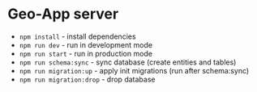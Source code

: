 # Geo-App server

- ```npm install``` - install dependencies
- ```npm run dev``` - run in development mode
- ```npm run start``` - run in production mode
- ```npm run schema:sync``` - sync database (create entities and tables)
- ```npm run migration:up``` - apply init migrations (run after schema:sync)
- ```npm run migration:drop``` - drop database